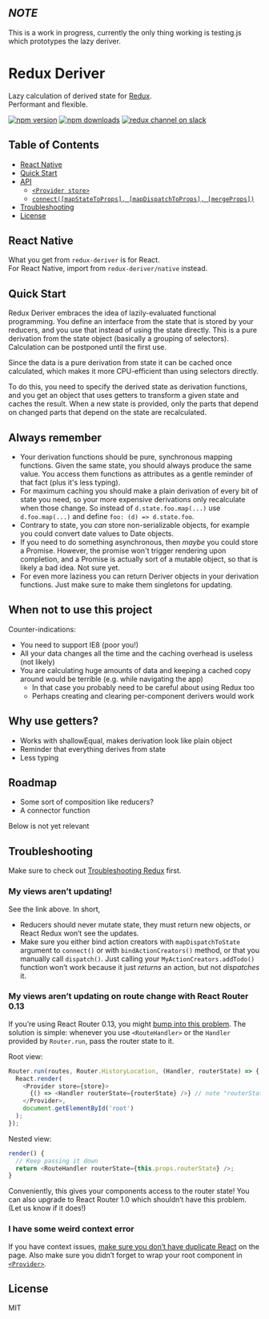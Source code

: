 ***NOTE***
---
This is a work in progress, currently the only thing working is testing.js which prototypes the lazy deriver.


Redux Deriver
=========================

Lazy calculation of derived state for [Redux](https://github.com/gaearon/redux).  
Performant and flexible.

[![npm version](https://img.shields.io/npm/v/redux-deriver.svg?style=flat-square)](https://www.npmjs.com/package/redux-deriver)
[![npm downloads](https://img.shields.io/npm/dm/redux-deriver.svg?style=flat-square)](https://www.npmjs.com/package/redux-deriver)
[![redux channel on slack](https://img.shields.io/badge/slack-redux@reactiflux-61DAFB.svg?style=flat-square)](http://www.reactiflux.com)

## Table of Contents

- [React Native](#react-native)
- [Quick Start](#quick-start)
- [API](#api)
  - [`<Provider store>`](#provider-store)
  - [`connect([mapStateToProps], [mapDispatchToProps], [mergeProps])`](#connectmapstatetoprops-mapdispatchtoprops-mergeprops)
- [Troubleshooting](#troubleshooting)
- [License](#license)

## React Native

What you get from `redux-deriver` is for React.  
For React Native, import from `redux-deriver/native` instead.

## Quick Start

Redux Deriver embraces the idea of lazily-evaluated functional programming. You define an interface from the state that is stored by your reducers, and you use that instead of using the state directly. This is a pure derivation from the state object (basically a grouping of selectors). Calculation can be postponed until the first use.

Since the data is a pure derivation from state it can be cached once calculated, which makes it more CPU-efficient than using selectors directly.

To do this, you need to specify the derived state as derivation functions, and you get an object that uses getters to transform a given state and caches the result. When a new state is provided, only the parts that depend on changed parts that depend on the state are recalculated.

## Always remember

* Your derivation functions should be pure, synchronous mapping functions. Given the same state, you should always produce the same value. You access them functions as attributes as a gentle reminder of that fact (plus it's less typing).
* For maximum caching you should make a plain derivation of every bit of state you need, so your more expensive derivations only recalculate when those change. So instead of `d.state.foo.map(...)` use `d.foo.map(...)` and define `foo: (d) => d.state.foo`.
* Contrary to state, you _can_ store non-serializable objects, for example you could convert date values to Date objects.
* If you need to do something asynchronous, then _maybe_ you could store a Promise. However, the promise won't trigger rendering upon completion, and a Promise is actually sort of a mutable object, so that is likely a bad idea. Not sure yet.
* For even more laziness you can return Deriver objects in your derivation functions. Just make sure to make them singletons for updating.

## When not to use this project

Counter-indications:
* You need to support IE8 (poor you!)
* All your data changes all the time and the caching overhead is useless (not likely)
* You are calculating huge amounts of data and keeping a cached copy around would be terrible (e.g. while navigating the app)
  * In that case you probably need to be careful about using Redux too
  * Perhaps creating and clearing per-component derivers would work

## Why use getters?

* Works with shallowEqual, makes derivation look like plain object
* Reminder that everything derives from state
* Less typing

## Roadmap

- Some sort of composition like reducers?
- A connector function

Below is not yet relevant



## Troubleshooting

Make sure to check out [Troubleshooting Redux](http://gaearon.github.io/redux/docs/Troubleshooting.html) first.

### My views aren’t updating!

See the link above.
In short,

* Reducers should never mutate state, they must return new objects, or React Redux won’t see the updates.
* Make sure you either bind action creators with `mapDispatchToState` argument to `connect()` or with `bindActionCreators()` method, or that you manually call `dispatch()`. Just calling your `MyActionCreators.addTodo()` function won’t work because it just *returns* an action, but not *dispatches* it.

### My views aren’t updating on route change with React Router 0.13

If you’re using React Router 0.13, you might [bump into this problem](https://github.com/wmertens/redux-deriver/issues/43). The solution is simple: whenever you use `<RouteHandler>` or the `Handler` provided by `Router.run`, pass the router state to it.

Root view:

```js
Router.run(routes, Router.HistoryLocation, (Handler, routerState) => { // note "routerState" here
  React.render(
    <Provider store={store}>
      {() => <Handler routerState={routerState} />} // note "routerState" here
    </Provider>,
    document.getElementById('root')
  );
});
```

Nested view:

```js
render() {
  // Keep passing it down
  return <RouteHandler routerState={this.props.routerState} />;
}
```

Conveniently, this gives your components access to the router state!
You can also upgrade to React Router 1.0 which shouldn’t have this problem. (Let us know if it does!)

### I have some weird context error

If you have context issues, [make sure you don’t have duplicate React](https://medium.com/@dan_abramov/two-weird-tricks-that-fix-react-7cf9bbdef375) on the page.
Also make sure you didn’t forget to wrap your root component in [`<Provider>`](#provider-store).

## License

MIT
